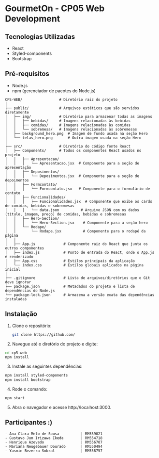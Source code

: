 # GourmetOn - CP05 Web Development

## Tecnologias Utilizadas
- React
- Styled-components
- Bootstrap

## Pré-requisitos
- Node.js
- npm (gerenciador de pacotes do Node.js)

````
CPS-WEB/                 # Diretório raiz do projeto
│
├── public/              # Arquivos estáticos que são servidos diretamente
│   ├── img/             # Diretório para armazenar todas as imagens
│   │   ├── bebidas/     # Imagens relacionadas às bebidas
│   │   ├── comidas/     # Imagens relacionadas às comidas
│   │   └── sobremesa/   # Imagens relacionadas às sobremesas
│   ├── background_hero.png  # Imagem de fundo usada na seção Hero
│   └── telas_hero.png       # Outra imagem usada na seção Hero
│
├── src/                 # Diretório do código fonte React
│   ├── Components/      # Todos os componentes React usados no projeto
│   │   ├── Apresentacao/ 
│   │   │   └── Apresentacao.jsx  # Componente para a seção de apresentação
│   │   ├── Deposimentos/
│   │   │   └── Deposimentos.jsx  # Componente para a seção de depoimentos
│   │   ├── Formcontato/
│   │   │   └── Formcontato.jsx   # Componente para o formulário de contato
│   │   ├── Funcionalidades/
│   │   │   ├── Funcionalidades.jsx  # Componente que exibe os cards de comidas, bebidas e sobremesas
│   │   │   └── data.json          # Arquivo JSON com os dados (título, imagem, preço) de comidas, bebidas e sobremesas
│   │   ├── Hero-Section/
│   │   │   └── Hero-Section.jsx    # Componente para a seção hero
│   │   └── Rodape/
│   │       └── Rodape.jsx          # Componente para o rodapé da página
│   │
│   ├── App.js             # Componente raiz do React que junta os outros componentes
│   ├── index.js           # Ponto de entrada do React, onde o App.js é renderizado
│   ├── App.css            # Estilos principais da aplicação
│   └── index.css          # Estilos globais aplicados na página inicial
│
├── .gitignore             # Lista de arquivos/diretórios que o Git deve ignorar
├── package.json           # Metadados do projeto e lista de dependências do Node.js
└── package-lock.json      # Armazena a versão exata das dependências instaladas

`````


## Instalação

1. Clone o repositório:
   ```sh
   git clone https://github.com/

2. Navegue até o diretório do projeto e digite:
```bash
cd cp5-web 
npm install
```

3. Instale as seguintes dependências:
```bash
npm install styled-components
npm install bootstrap
```

4. Rode o comando:
```bash
npm start
``` 

5. Abra o navegador e acesse http://localhost:3000.

## Participantes :)
```http
- Ana Clara Melo de Sousa          | RM559021
- Gustavo Jun Irizawa Ikeda        | RM554718
- Henrique Azevedo                 | RM556707
- Mariana Neugebauer Dourado       | RM550494
- Yasmin Bezerra Sobral            | RM558757
```





